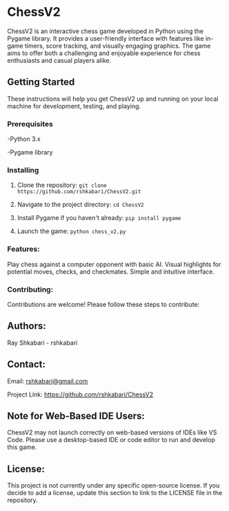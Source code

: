 # ChessV2
ChessV2 is an interactive chess game developed in Python using the Pygame library. It provides a user-friendly interface with features like in-game timers, score tracking, and visually engaging graphics. The game aims to offer both a challenging and enjoyable experience for chess enthusiasts and casual players alike.

## Getting Started
These instructions will help you get ChessV2 up and running on your local machine for development, testing, and playing.

### Prerequisites
-Python 3.x

-Pygame library

### Installing

1. Clone the repository:
```git clone https://github.com/rshkabari/ChessV2.git```

2. Navigate to the project directory:
```cd ChessV2```

3. Install Pygame if you haven't already:
```pip install pygame```

4. Launch the game:
```python chess_v2.py```

### Features:
Play chess against a computer opponent with basic AI.
Visual highlights for potential moves, checks, and checkmates.
Simple and intuitive interface.

### Contributing:
Contributions are welcome! Please follow these steps to contribute:

## Authors:
Ray Shkabari - rshkabari

## Contact:
Email: rshkabari@gmail.com

Project Link: https://github.com/rshkabari/ChessV2

## Note for Web-Based IDE Users:
ChessV2 may not launch correctly on web-based versions of IDEs like VS Code. Please use a desktop-based IDE or code editor to run and develop this game.

## License:
This project is not currently under any specific open-source license. If you decide to add a license, update this section to link to the LICENSE file in the repository.
